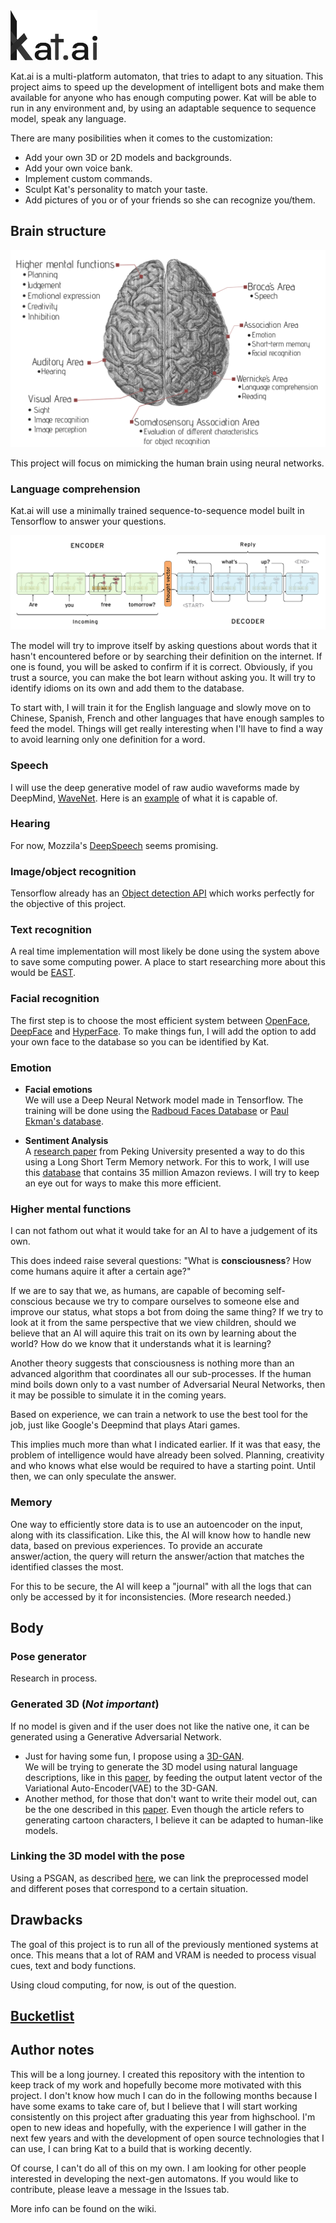 <img src='https://raw.githubusercontent.com/takusui/Kat.ai/master/git/kat-logo.png' height="80">

Kat.ai is a multi-platform automaton, that tries to adapt to any situation. This project aims to speed up the development of intelligent bots and make them available for anyone who has enough computing power. Kat will be able to run in any environment and, by using an adaptable sequence to sequence model, speak any language.

There are many posibilities when it comes to the customization:
* Add your own 3D or 2D models and backgrounds.
* Add your own voice bank.
* Implement custom commands.
* Sculpt Kat's personality to match your taste.
* Add pictures of you or of your friends so she can recognize you/them.

## Brain structure
![](https://raw.githubusercontent.com/takusui/Kat.ai/master/git/brain.png)

This project will focus on mimicking the human brain using neural networks.

### Language comprehension
Kat.ai will use a minimally trained sequence-to-sequence model built in Tensorflow to answer your questions.

![](https://raw.githubusercontent.com/takusui/Kat.ai/0e74c223a9b6e5eae9f37110425379dd58e1f4e8/git/seq2seq.png)

The model will try to improve itself by asking questions about words that it hasn't encountered before or by searching their definition on the internet. If one is found, you will be asked to confirm if it is correct. Obviously, if you trust a source, you can make the bot learn without asking you. It will try to identify idioms on its own and add them to the database.

To start with, I will train it for the English language and slowly move on to Chinese, Spanish, French and other languages that have enough samples to feed the model. Things will get really interesting when I'll have to find a way to avoid learning only one definition for a word.



### Speech
I will use the deep generative model of raw audio waveforms made by DeepMind, [WaveNet](https://deepmind.com/blog/wavenet-generative-model-raw-audio/). Here is an [example](https://storage.googleapis.com/deepmind-media/pixie/us-english/wavenet-1.wav) of what it is capable of. 

### Hearing
For now, Mozzila's [DeepSpeech](https://github.com/mozilla/DeepSpeech) seems promising. 

### Image/object recognition
Tensorflow already has an [Object detection API](https://github.com/tensorflow/models/tree/master/research/object_detection) which works perfectly for the objective of this project.

### Text recognition
A real time implementation will most likely be done using the system above to save some computing power. A place to start researching more about this would be [EAST](https://github.com/argman/EAST).

### Facial recognition
The first step is to choose the most efficient system between [OpenFace](https://github.com/cmusatyalab/openface), [DeepFace](https://github.com/RiweiChen/DeepFace) and [HyperFace](https://arxiv.org/pdf/1603.01249.pdf). To make things fun, I will add the option to add your own face to the database so you can be identified by Kat.

### Emotion

* __Facial emotions__ <br>
We will use a Deep Neural Network model made in Tensorflow. The training will be done using the [Radboud Faces Database](http://www.socsci.ru.nl:8180/RaFD2/RaFD?p=main) or [Paul Ekman's database](https://www.paulekman.com/).

* __Sentiment Analysis__ <br>
A [research paper](http://www.aclweb.org/anthology/D16-1024) from Peking University presented a way to do this using a Long Short Term Memory network. For this to work, I will use this [database](https://snap.stanford.edu/data/web-Amazon.html) that contains 35 million Amazon reviews. I will try to keep an eye out for ways to make this more efficient.

### Higher mental functions
I can not fathom out what it would take for an AI to have a judgement of its own.

This does indeed raise several questions: "What is __consciousness__? How come humans aquire it after a certain age?"

If we are to say that we, as humans, are capable of becoming self-conscious because we try to compare ourselves to someone else and improve our status, what stops a bot from doing the same thing? If we try to look at it from the same perspective that we view children, should we believe that an AI will aquire this trait on its own by learning about the world? How do we know that it understands what it is learning?

Another theory suggests that consciousness is nothing more than an advanced algorithm that coordinates all our sub-processes. If the human mind boils down only to a vast number of Adversarial Neural Networks, then it may be possible to simulate it in the coming years. 

Based on experience, we can train a network to use the best tool for the job, just like Google's Deepmind that plays Atari games.

This implies much more than what I indicated earlier. If it was that easy, the problem of intelligence would have already been solved. Planning, creativity and who knows what else would be required to have a starting point. Until then, we can only speculate the answer.

### Memory
One way to efficiently store data is to use an autoencoder on the input, along with its classification. Like this, the AI will know how to handle new data, based on previous experiences. To provide an accurate answer/action, the query will return the answer/action that matches the identified classes the most.

For this to be secure, the AI will keep a "journal" with all the logs that can only be accessed by it for inconsistencies. (More research needed.)

## Body

### Pose generator
Research in process.

### Generated 3D (*Not important*)
If no model is given and if the user does not like the native one, it can be generated using a Generative Adversarial Network.

* Just for having some fun, I propose using a [3D-GAN](https://github.com/zck119/3dgan-release). <br> We will be trying to generate the 3D model using natural language descriptions, like in this [paper](https://arxiv.org/pdf/1804.01622v1.pdf), by feeding the output latent vector of the Variational Auto-Encoder(VAE) to the 3D-GAN.
* Another method, for those that don't want to write their model out, can be the one described in this [paper](https://makegirlsmoe.github.io/assets/pdf/technical_report.pdf). Even though the article refers to generating cartoon characters, I believe it can be adapted to human-like models.


### Linking the 3D model with the pose
Using a PSGAN, as described [here](http://dena.com/intl/anime-generation/), we can link the preprocessed model and different poses that correspond to a certain situation.

## Drawbacks
The goal of this project is to run all of the previously mentioned systems at once. This means that a lot of RAM and VRAM is needed to process visual cues, text and body functions.

Using cloud computing, for now, is out of the question. 

## [Bucketlist](https://github.com/takusui/Kat.ai/wiki/Bucketlist)
 
## Author notes

This will be a long journey. I created this repository with the intention to keep track of my work and hopefully become more motivated with this project. I don't know how much I can do in the following months because I have some exams to take care of, but I believe that I will start working consistently on this project after graduating this year from highschool. I'm open to new ideas and hopefully, with the experience I will gather in the next few years and with the development of open source technologies that I can use, I can bring Kat to a build that is working decently.

Of course, I can't do all of this on my own. I am looking for other people interested in developing the next-gen automatons. If you would like to contribute, please leave a message in the Issues tab.

More info can be found on the wiki.
